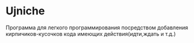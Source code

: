 # Ujniche
Программа для легкого программирования посредством добавления кирпичиков-кусочков кода имеющих действия(идти,ждать и т.д.)
